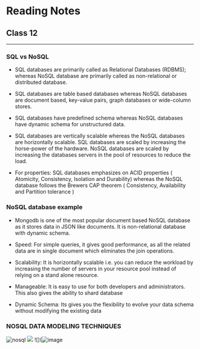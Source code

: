 
# Reading Notes
## Class 12
_____________________________________________________________________________________________________________________________________


### SQL vs NoSQL

- SQL databases are primarily called as Relational Databases (RDBMS); whereas NoSQL database are primarily called as non-relational or distributed database.

- SQL databases are table based databases whereas NoSQL databases are document based, key-value pairs, graph databases or wide-column stores.

- SQL databases have predefined schema whereas NoSQL databases have dynamic schema for unstructured data.

- SQL databases are vertically scalable whereas the NoSQL databases are horizontally scalable. SQL databases are scaled by increasing the horse-power of the hardware. NoSQL databases are scaled by increasing the databases servers in the pool of resources to reduce the load.

- For properties: SQL databases emphasizes on ACID properties ( Atomicity, Consistency, Isolation and Durability) whereas the NoSQL database follows the Brewers CAP theorem ( Consistency, Availability and Partition tolerance )


### NoSQL database example

- Mongodb is one of the most popular document based NoSQL database as it stores data in JSON like documents. It is non-relational database with dynamic schema.
- Speed: For simple queries, it gives good performance, as all the related data are in single document which eliminates the join operations.
- Scalability: It is horizontally scalable i.e. you can reduce the workload by increasing the number of servers in your resource pool instead of relying on a stand alone resource.

- Manageable: It is easy to use for both developers and administrators. This also gives the ability to shard database
- Dynamic Schema: Its gives you the flexibility to evolve your data schema without modifying the existing data

### NOSQL DATA MODELING TECHNIQUES

![nosql](https://highlyscalable.files.wordpress.com/2012/02/overview2.png)
![](https://highlyscalable.files.wordpress.com/2012/02/soft-schema2.png)
![](![image](https://user-images.githubusercontent.com/63610157/116273152-5d47ef00-a736-11eb-85de-fabe0eb2a0c7.png)
